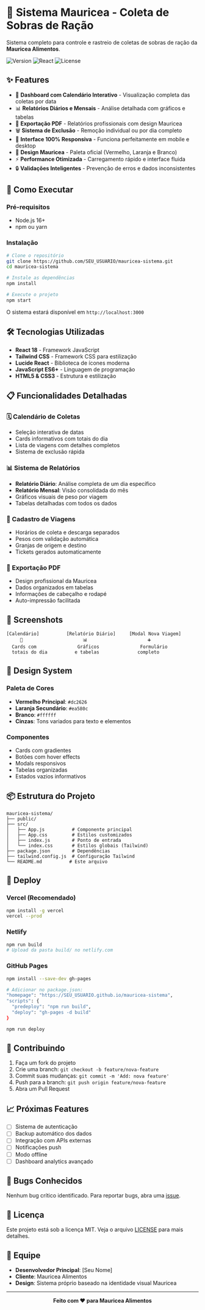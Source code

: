 # 🚛 Sistema Mauricea - Coleta de Sobras de Ração

Sistema completo para controle e rastreio de coletas de sobras de ração da **Mauricea Alimentos**.

![Version](https://img.shields.io/badge/version-1.0.0-red)
![React](https://img.shields.io/badge/React-18-blue)
![License](https://img.shields.io/badge/license-MIT-green)

## ✨ Features

- 📅 **Dashboard com Calendário Interativo** - Visualização completa das coletas por data
- 📊 **Relatórios Diários e Mensais** - Análise detalhada com gráficos e tabelas
- 📄 **Exportação PDF** - Relatórios profissionais com design Mauricea
- 🗑️ **Sistema de Exclusão** - Remoção individual ou por dia completo
- 📱 **Interface 100% Responsiva** - Funciona perfeitamente em mobile e desktop
- 🎨 **Design Mauricea** - Paleta oficial (Vermelho, Laranja e Branco)
- ⚡ **Performance Otimizada** - Carregamento rápido e interface fluida
- 🔒 **Validações Inteligentes** - Prevenção de erros e dados inconsistentes

## 🚀 Como Executar

### Pré-requisitos
- Node.js 16+ 
- npm ou yarn

### Instalação
```bash
# Clone o repositório
git clone https://github.com/SEU_USUARIO/mauricea-sistema.git
cd mauricea-sistema

# Instale as dependências
npm install

# Execute o projeto
npm start
```

O sistema estará disponível em `http://localhost:3000`

## 🛠️ Tecnologias Utilizadas

- **React 18** - Framework JavaScript
- **Tailwind CSS** - Framework CSS para estilização
- **Lucide React** - Biblioteca de ícones moderna
- **JavaScript ES6+** - Linguagem de programação
- **HTML5 & CSS3** - Estrutura e estilização

## 📋 Funcionalidades Detalhadas

### 🗓️ Calendário de Coletas
- Seleção interativa de datas
- Cards informativos com totais do dia
- Lista de viagens com detalhes completos
- Sistema de exclusão rápida

### 📊 Sistema de Relatórios
- **Relatório Diário**: Análise completa de um dia específico
- **Relatório Mensal**: Visão consolidada do mês
- Gráficos visuais de peso por viagem
- Tabelas detalhadas com todos os dados

### 🚚 Cadastro de Viagens
- Horários de coleta e descarga separados
- Pesos com validação automática
- Granjas de origem e destino
- Tickets gerados automaticamente

### 📄 Exportação PDF
- Design profissional da Mauricea
- Dados organizados em tabelas
- Informações de cabeçalho e rodapé
- Auto-impressão facilitada

## 📱 Screenshots

```
[Calendário]          [Relatório Diário]     [Modal Nova Viagem]
     📅                      📊                      ➕
  Cards com               Gráficos               Formulário
  totais do dia          e tabelas              completo
```

## 🎨 Design System

### Paleta de Cores
- **Vermelho Principal**: `#dc2626`
- **Laranja Secundário**: `#ea580c` 
- **Branco**: `#ffffff`
- **Cinzas**: Tons variados para texto e elementos

### Componentes
- Cards com gradientes
- Botões com hover effects
- Modals responsivos
- Tabelas organizadas
- Estados vazios informativos

## 📦 Estrutura do Projeto

```
mauricea-sistema/
├── public/
├── src/
│   ├── App.js          # Componente principal
│   ├── App.css         # Estilos customizados
│   ├── index.js        # Ponto de entrada
│   └── index.css       # Estilos globais (Tailwind)
├── package.json        # Dependências
├── tailwind.config.js  # Configuração Tailwind
└── README.md          # Este arquivo
```

## 🚀 Deploy

### Vercel (Recomendado)
```bash
npm install -g vercel
vercel --prod
```

### Netlify
```bash
npm run build
# Upload da pasta build/ no netlify.com
```

### GitHub Pages
```bash
npm install --save-dev gh-pages

# Adicionar no package.json:
"homepage": "https://SEU_USUARIO.github.io/mauricea-sistema",
"scripts": {
  "predeploy": "npm run build",
  "deploy": "gh-pages -d build"
}

npm run deploy
```

## 🤝 Contribuindo

1. Faça um fork do projeto
2. Crie uma branch: `git checkout -b feature/nova-feature`
3. Commit suas mudanças: `git commit -m 'Add: nova feature'`
4. Push para a branch: `git push origin feature/nova-feature`
5. Abra um Pull Request

## 📈 Próximas Features

- [ ] Sistema de autenticação
- [ ] Backup automático dos dados
- [ ] Integração com APIs externas
- [ ] Notificações push
- [ ] Modo offline
- [ ] Dashboard analytics avançado

## 🐛 Bugs Conhecidos

Nenhum bug crítico identificado. Para reportar bugs, abra uma [issue](https://github.com/SEU_USUARIO/mauricea-sistema/issues).

## 📄 Licença

Este projeto está sob a licença MIT. Veja o arquivo [LICENSE](LICENSE) para mais detalhes.

## 👥 Equipe

- **Desenvolvedor Principal**: [Seu Nome]
- **Cliente**: Mauricea Alimentos
- **Design**: Sistema próprio baseado na identidade visual Mauricea

---

<div align="center">
  <strong>Feito com ❤️ para Mauricea Alimentos</strong>
</div>
